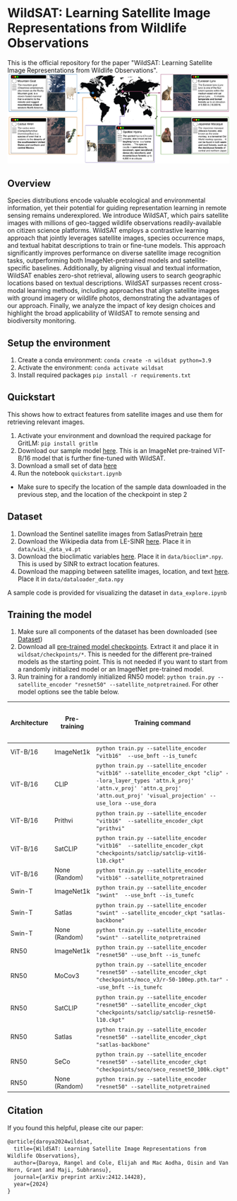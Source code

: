# WildSAT: Learning Satellite Image Representations from Wildlife Observations
This is the official repository for the paper "WildSAT: Learning Satellite Image Representations from Wildlife Observations".
![overview](assets/overview.jpg)

## Overview
Species distributions encode valuable ecological and environmental information, yet their potential for guiding representation learning in remote sensing remains underexplored.
We introduce WildSAT, which pairs satellite images with millions of geo-tagged wildlife observations readily-available on citizen science platforms.
WildSAT employs a contrastive learning approach that jointly leverages satellite images, species occurrence maps, and textual habitat descriptions to train or fine-tune models.
This approach significantly improves performance on diverse satellite image recognition tasks, outperforming both ImageNet-pretrained models and satellite-specific baselines.
Additionally, by aligning visual and textual information, WildSAT enables zero-shot retrieval, allowing users to search geographic locations based on textual descriptions.
WildSAT surpasses recent cross-modal learning methods, including approaches that align satellite images with ground imagery or wildlife photos, demonstrating the advantages of our approach. Finally, we analyze the impact of key design choices and highlight the broad applicability of WildSAT to remote sensing and biodiversity monitoring.

## Setup the environment
1. Create a conda environment: `conda create -n wildsat python=3.9`
2. Activate the environment: `conda activate wildsat`
3. Install required packages `pip install -r requirements.txt`

## Quickstart
This shows how to extract features from satellite images and use them for retrieving relevant images.
1. Activate your environment and download the required package for GritLM: `pip install gritlm`
2. Download our sample model [here](https://drive.google.com/file/d/1IxBpf3nbEMzny4YJWS6stMBxel6gMiYE/view?usp=drive_link). This is an ImageNet pre-trained ViT-B/16 model that is further fine-tuned with WildSAT.
3. Download a small set of data [here](https://drive.google.com/file/d/18YL59DAPLj0WnLkX9fh_n0bDjMYutdLq/view?usp=drive_link)
4. Run the notebook `quickstart.ipynb`
  - Make sure to specify the location of the sample data downloaded in the previous step, and the location of the checkpoint in step 2 


## Dataset
1. Download the Sentinel satellite images from SatlasPretrain [here](https://github.com/allenai/satlas/blob/main/SatlasPretrain.md)
2. Download the Wikipedia data from LE-SINR [here](https://drive.google.com/file/d/10n2rXajlwUxtrd8cNuTbFmsluYEgZP0c/view?usp=sharing). Place it in `data/wiki_data_v4.pt`
3. Download the bioclimatic variables [here](https://drive.google.com/file/d/15sCOevQVueDiXbtrymTg9eUwPwk1JNKp/view?usp=drive_link). Place it in `data/bioclim*.npy`. This is used by SINR to extract location features.
4. Download the mapping between satellite images, location, and text [here](https://drive.google.com/file/d/1jprjItXj3AflJc74dRhT15BCBW4wzLkE/view?usp=sharing). Place it in `data/dataloader_data.npy`

A sample code is provided for visualizing the dataset in `data_explore.ipynb`


## Training the model
1. Make sure all components of the dataset has been downloaded (see [Dataset](#dataset))
2. Download all [pre-trained model checkpoints](https://drive.google.com/file/d/1ha5UtNANBe4nlL1Kc4UMFU-VGpgfk-nu/view?usp=sharing). Extract it and place it in `wildsat/checkpoints/*`. This is needed for the different pre-trained models as the starting point. This is not needed if you want to start from a randomly initialized model or an ImagetNet pre-trained model.
3. Run training for a randomly initialized RN50 model: `python train.py --satellite_encoder "resnet50" --satellite_notpretrained`. For other model options see the table below.

| Architecture  | Pre-training  | Training command | Checkpoint when fully trained with WildSAT |
| ---           | ---           | ---              | ---        |
| ViT-B/16          | ImageNet1k        | `python train.py --satellite_encoder "vitb16"  --use_bnft --is_tunefc` | [link](https://drive.google.com/file/d/1IxBpf3nbEMzny4YJWS6stMBxel6gMiYE/view?usp=drive_link) |
| ViT-B/16          | CLIP        | `python train.py --satellite_encoder "vitb16" --satellite_encoder_ckpt "clip" --lora_layer_types 'attn.k_proj' 'attn.v_proj' 'attn.q_proj' 'attn.out_proj' 'visual_projection' --use_lora --use_dora` | [link](https://drive.google.com/file/d/1AjB9nWxv_-LTjZtxDFh4Tq50hwga65pK/view?usp=drive_link) |
| ViT-B/16          | Prithvi        | `python train.py --satellite_encoder "vitb16"  --satellite_encoder_ckpt "prithvi"` | [link](https://drive.google.com/file/d/12Mi1mr9Ktk7JEbyhyaaNhx6Nog--dPWs/view?usp=drive_link) |
| ViT-B/16          | SatCLIP        | `python train.py --satellite_encoder "vitb16"  --satellite_encoder_ckpt "checkpoints/satclip/satclip-vit16-l10.ckpt"` | [link](https://drive.google.com/file/d/1P5DVHJP_8idUoTOr-ycDTvCZ7hxUizUQ/view?usp=sharing) |
| ViT-B/16          | None (Random)        | `python train.py --satellite_encoder "vitb16" --satellite_notpretrained` | [link](https://drive.google.com/file/d/1jsabRt5QKvN8MAjsHKKZwlBqT16-6WPU/view?usp=drive_link) |
| Swin-T          | ImageNet1k        | `python train.py --satellite_encoder "swint"  --use_bnft --is_tunefc` | [link](https://drive.google.com/file/d/12rfb3ES9-RuIAk_RjzYrMQJG_5J1Iq5H/view?usp=drive_link) |
| Swin-T          | Satlas        | `python train.py --satellite_encoder "swint" --satellite_encoder_ckpt "satlas-backbone"` | [link](https://drive.google.com/file/d/1luX_a2nSp0Lg-TEWH29kViKFx5YES9-U/view?usp=drive_link) |
| Swin-T          | None (Random)        | `python train.py --satellite_encoder "swint" --satellite_notpretrained` | [link](https://drive.google.com/file/d/1nEKchTOxuXdJ6e-aLjnVZE4RmrJzZa-u/view?usp=drive_link) |
| RN50          | ImageNet1k      | `python train.py --satellite_encoder "resnet50" --use_bnft --is_tunefc ` | [link](https://drive.google.com/file/d/1LwCjzT1p0yFOtv1m0YD-rl7tP0eYXTb2/view?usp=drive_link) |
| RN50          | MoCov3        | `python train.py --satellite_encoder "resnet50" --satellite_encoder_ckpt "checkpoints/moco_v3/r-50-100ep.pth.tar" --use_bnft --is_tunefc` | [link](https://drive.google.com/file/d/1FvxUuRITM-156QgJDJ8OYCPkTN74OlC-/view?usp=drive_link) |
| RN50          | SatCLIP       | `python train.py --satellite_encoder "resnet50" --satellite_encoder_ckpt "checkpoints/satclip/satclip-resnet50-l10.ckpt"` | [link](https://drive.google.com/file/d/1Dca0pHQ53v20Jy22_ikIl1bPH1CKNVJr/view?usp=drive_link) |
| RN50          | Satlas        | `python train.py --satellite_encoder "resnet50" --satellite_encoder_ckpt "satlas-backbone"` | [link](https://drive.google.com/file/d/19fhXiSIrAYtXXuqklKG5YAdeS2jgTDjx/view?usp=drive_link) |
| RN50          | SeCo        | `python train.py --satellite_encoder "resnet50" --satellite_encoder_ckpt "checkpoints/seco/seco_resnet50_100k.ckpt"` | [link](https://drive.google.com/file/d/1GWrhoRLx4hnpfGOi8HYM2aKUyxVMvQEP/view?usp=drive_link) |
| RN50          | None (Random)        | `python train.py --satellite_encoder "resnet50" --satellite_notpretrained` | [link](https://drive.google.com/file/d/1qKphYzyPp3dM_l5CIno0-p4KPvypCOW_/view?usp=drive_link) |



## Citation
If you found this helpful, please cite our paper:
```
@article{daroya2024wildsat,
  title={WildSAT: Learning Satellite Image Representations from Wildlife Observations},
  author={Daroya, Rangel and Cole, Elijah and Mac Aodha, Oisin and Van Horn, Grant and Maji, Subhransu},
  journal={arXiv preprint arXiv:2412.14428},
  year={2024}
}
```